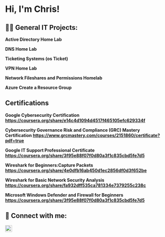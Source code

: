 <h1>Hi, I'm Chris! 

<h2>👨‍💻 General IT Projects:</h2>

 <b>Active Directory Home Lab

 <b>DNS Home Lab

 <b>Ticketing Systems (os Ticket)

 <b>VPN Home Lab

 <b>Network Fileshares and Permissions Homelab

 <b>Azure Create a Resource Group
  
<h2> Certifications </h2>

Google Cybersecurity Certification https://coursera.org/share/e14c4d1094d4517f465105efc629334f

Cybersecurity Governance Risk and Compliance (GRC) Mastery Certification https://www.grcmastery.com/courses/2151860/certificate?pdf=true

Google IT Support Professional Certificate https://coursera.org/share/3f95e88f07f0d80a3f1c835cbd5fe7d5

Wireshark for Beginners:Capture Packets https://coursera.org/share/4e0dfb16ab450d1ec2856df0d3f652be

Wireshark for Basic Network Security Analysis https://coursera.org/share/fa932dff535ca781334e7379255c238c 

Microsoft Windows Defender and Firewall for Beginners https://coursera.org/share/3f95e88f07f0d80a3f1c835cbd5fe7d5
<h2> 🤳 Connect with me:</h2>


[<img align="left" alt="JoshMadakor | LinkedIn" width="22px" src="https://cdn.jsdelivr.net/npm/simple-icons@v3/icons/linkedin.svg" />][linkedin]



[linkedin]: https://linkedin.com/in/christopherwinn

<!--
**joshmadakor1/joshmadakor1** is a ✨ _special_ ✨ repository because its `README.md` (this file) appears on your GitHub profile.

Here are some ideas to get you started:

- 🔭 I’m currently working on ...
- 🌱 I’m currently learning ...
- 👯 I’m looking to collaborate on ...
- 🤔 I’m looking for help with ...
- 💬 Ask me about ...
- 📫 How to reach me: ...
- 😄 Pronouns: ...
- ⚡ Fun fact: ...
-->
